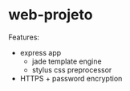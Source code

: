 # web-projeto

Features:

- express app
	- jade template engine
	- stylus css preprocessor
- HTTPS + password encryption
